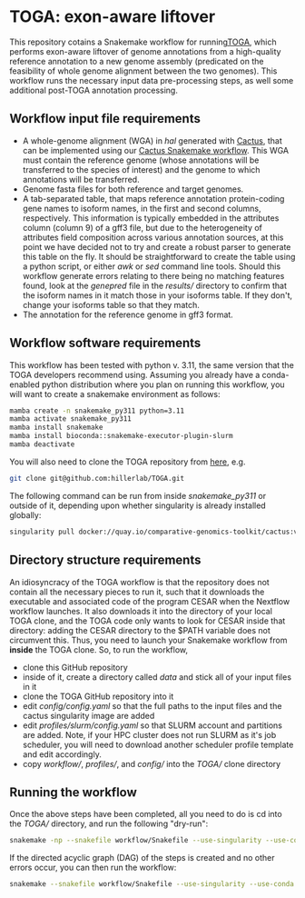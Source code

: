 # TOGA: exon-aware liftover
This repository cotains a Snakemake workflow for running[TOGA](https://github.com/hillerlab/TOGA), which performs exon-aware liftover of genome annotations from a high-quality reference annotation to a new genome assembly (predicated on the feasibility of whole genome alignment between the two genomes). This workflow runs the necessary input data pre-processing steps, as well some additional post-TOGA annotation processing. 

## Workflow input file requirements
* A whole-genome alignment (WGA) in *hal* generated with [Cactus](https://www.nature.com/articles/s41586-020-2871-y), that can be implemented using our [Cactus Snakemake workflow](https://github.com/harvardinformatics/cactus-snakemake). This WGA must contain the reference genome (whose annotations will be transferred to the species of interest) and the genome to which annotations will be transferred.
* Genome fasta files for both reference and target genomes.
* A tab-separated table, that maps reference annotation protein-coding gene names to isoform names, in the first and second columns, respectively. This information is typically embedded in the attributes column (column 9) of a gff3 file, but due to the heterogeneity of attributes field composition across various annotation sources, at this point we have decided not to try and create a robust parser to generate this table on the fly. It should be straightforward to create the table using a python script, or either *awk* or *sed* command line tools. Should this workflow generate errors relating to there being no matching features found, look at the *genepred* file in the *results/* directory to confirm that the isoform names in it match those in your isoforms table. If they don't, change your isoforms table so that they match.
* The annotation for the reference genome in gff3 format.



## Workflow software requirements
This workflow has been tested with python v. 3.11, the same version that the TOGA developers recommend using. Assuming you already have a conda-enabled python distribution where you plan on running this workflow, you will want to create a snakemake environment as follows:

```bash
mamba create -n snakemake_py311 python=3.11
mamba activate snakemake_py311
mamba install snakemake
mamba install bioconda::snakemake-executor-plugin-slurm 
mamba deactivate
```
You will also need to clone the TOGA repository from [here](https://github.com/hillerlab/TOGA), e.g.

```bash
git clone git@github.com:hillerlab/TOGA.git
```

The following command can be run from inside *snakemake_py311* or outside of it, depending upon whether singularity is already installed globally:
```bash
singularity pull docker://quay.io/comparative-genomics-toolkit/cactus:v2.9.3
```

## Directory structure requirements
An idiosyncracy of the TOGA workflow is that the repository does not contain all the necessary pieces to run it, such that it downloads the executable and associated code of the program CESAR when the Nextflow workflow launches. It also downloads it into the directory of your local TOGA clone, and the TOGA code only wants to look for CESAR inside that directory: adding the CESAR directory to the $PATH variable does not circumvent this. Thus, you need to launch your Snakemake workflow from **inside** the TOGA clone. So, to run the workflow,
* clone this GitHub repository
* inside of it, create a directory called *data* and stick all of your input files in it
* clone the TOGA GitHub repository into it
* edit *config/config.yaml* so that the full paths to the input files and the cactus singularity image are added
* edit *profiles/slurm/config.yaml* so that SLURM account and partitions are added. Note, if your HPC cluster does not run SLURM as it's job scheduler, you will need to download another scheduler profile template and edit accordingly.
* copy *workflow/*, *profiles/*, and *config/* into the *TOGA/* clone directory

## Running the workflow
Once the above steps have been completed, all you need to do is cd into the *TOGA/* directory, and run the following "dry-run":

```bash
snakemake -np --snakefile workflow/Snakefile --use-singularity --use-conda --profile profiles/slurm/
```
If the directed acyclic graph (DAG) of the steps is created and no other errors occur, you can then run the workflow:

```bash
snakemake --snakefile workflow/Snakefile --use-singularity --use-conda --profile profiles/slurm/ 
```
